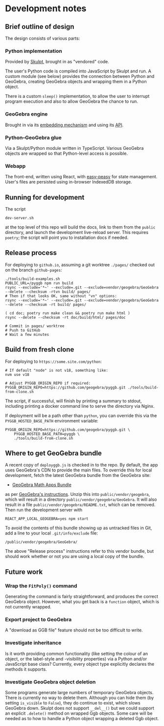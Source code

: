 # Development notes

## Brief outline of design

The design consists of various parts:

### Python implementation

Provided by [Skulpt](https://skulpt.org/), brought in as "vendored" code.

The user's Python code is compiled into JavaScript by Skulpt and run.
A custom module (see below) provides the connection between Python and
GeoGebra, creating GeoGebra objects and wrapping them in a Python
object.

There is a custom `sleep()` implementation, to allow the user to
interrupt program execution and also to allow GeoGebra the chance to
run.

### GeoGebra engine

Brought in via its [embedding
mechanism](https://wiki.geogebra.org/en/Reference:GeoGebra_Apps_Embedding)
and using its
[API](https://wiki.geogebra.org/en/Reference:GeoGebra_Apps_API).

### Python–GeoGebra glue

Via a Skulpt/Python module written in TypeScript.  Various GeoGebra
objects are wrapped so that Python-level access is possible.

### Webapp

The front-end, written using React, with
[easy-peasy](https://easy-peasy.vercel.app/) for state management.
User's files are persisted using in-browser IndexedDB storage.


## Running for development

The script

``` shell
dev-server.sh
```

at the top level of this repo will build the docs, link to them from
the `public` directory, and launch the development live-reload server.
This requires `poetry`; the script will point you to installation docs
if needed.


## Release process

For deploying to `github.io`, assuming a git worktree `./pages/`
checked out on the branch `github-pages`:

``` shell
./tools/build-examples.sh
PUBLIC_URL=/pyggb npm run build
rsync --exclude='*~' --exclude=.git --exclude=vendor/geogebra/GeoGebra --delete --checksum -rtvn build/ pages/
# Then if that looks OK, same without "vn" options:
rsync --exclude='*~' --exclude=.git --exclude=vendor/geogebra/GeoGebra --delete --checksum -rt build/ pages/

( cd doc; poetry run make clean && poetry run make html )
rsync --delete --checksum -rt doc/build/html/ pages/doc

# Commit in pages/ worktree
# Push to GitHub
# Wait a few minutes
```


## Build from fresh clone

For deploying to `https://some.site.com/python`:

``` shell
# If default "node" is not v18, something like:
nvm use v18

# Adjust PYGGB_ORIGIN_REPO if required:
PYGGB_ORIGIN_REPO=https://github.com/geogebra/pyggb.git ./tools/build-from-clone.sh
```

The script, if successful, will finish by printing a summary to
stdout, including printing a docker command line to serve the
directory via Nginx.

If deployment will be a path other than `python`, you can override
this via the `PYGGB_HOSTED_BASE_PATH` environment variable:

``` shell
PYGGB_ORIGIN_REPO=https://github.com/geogebra/pyggb.git \
    PYGGB_HOSTED_BASE_PATH=pyggb \
    ./tools/build-from-clone.sh
```


## Where to get GeoGebra bundle

A recent copy of `deployggb.js` is checked in to the repo. By default, the app
uses GeoGebra's CDN to provide the main files. To override this for local
development, fetch the latest GeoGebra bundle from the GeoGebra site:

- [GeoGebra Math Apps Bundle](https://download.geogebra.org/package/geogebra-math-apps-bundle)

as per [GeoGebra's
instructions](https://wiki.geogebra.org/en/Reference:GeoGebra_Apps_Embedding#Offline_and_Self-Hosted_Solution).
Unzip this into `public/vendor/geogebra`, which will result in a directory
`public/vendor/geogebra/GeoGebra`. It will also result in a file
`public/vendor/geogebra/README.txt`, which can be removed. Then run the
development server with

``` shell
REACT_APP_LOCAL_GEOGEBRA=yes npm start
```

To avoid the contents of this bundle showing up as untracked files in Git, add a
line to your local `.git/info/exclude` file:

``` shell
/public/vendor/geogebra/GeoGebra/
```

The above "Release process" instructions refer to this vendor bundle,
but should work whether or not you are using a local copy of the
bundle.


## Future work

### Wrap the `FitPoly()` command

Generating the command is fairly straightforward, and produces the
correct GeoGebra object.  However, what you get back is a `function`
object, which is not currently wrapped.

### Export project to GeoGebra

A "download as GGB file" feature should not be too difficult to write.

### Investigate inheritance

Is it worth providing common functionality (like setting the colour of
an object, or the label-style and -visibility properties) via a Python
and/or JavaScript base class?  Currently, every object type explicitly
declares the methods it supports.

### Investigate GeoGebra object deletion

Some programs generate large numbers of temporary GeoGebra objects.
There is currently no way to delete them.  Although you can hide them
(by setting `is_visible` to `False`), they do continue to exist, which
slows GeoGebra down.  Skulpt does not support `__del__()` but we could
support an explicit `.delete()` method on wrapped Ggb objects.  Some
care will be needed as to how to handle a Python object wrapping a
deleted Ggb object.
